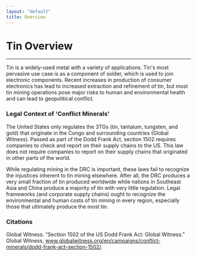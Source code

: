 ```yaml
---
layout: "default"
title: Overview
---
```

# Tin Overview
- - - -
Tin is a widely-used metal with a variety of applications. Tin's most pervasive use case is as a component of solder, which is used to join electronic components. Recent increases in production of consumer electronics has lead to increased extraction and refinement of tin, but most tin mining operations pose major risks to human and environmental health and can lead to geopolitical conflict.

### Legal Context of 'Conflict Minerals'
The United States only regulates the 3TGs (tin, tantalum, tungsten, and gold) that originate in the Congo and surrounding countries (Global Witness). Passed as part of the Dodd Frank Act, section 1502 requires companies to check and  report on their supply chains to the US. This law does not require companies to report on their supply chains that originated in other parts of the world.

While regulating mining in the DRC is important, these laws fail to recognize the injustices inherent to tin mining elsewhere. After all, the DRC produces a very small fraction of tin produced worldwide while nations in Southeast Asia and China produce a majority of tin with very little regulation. Legal frameworks (and corporate supply chains) ought to recognize the environmental and human costs of tin mining in every region, especially those that ultimately produce the most tin. 

### Citations

Global Witness. “Section 1502 of the US Dodd Frank Act: Global Witness.” Global Witness, www.globalwitness.org/en/campaigns/conflict-minerals/dodd-frank-act-section-1502/.
